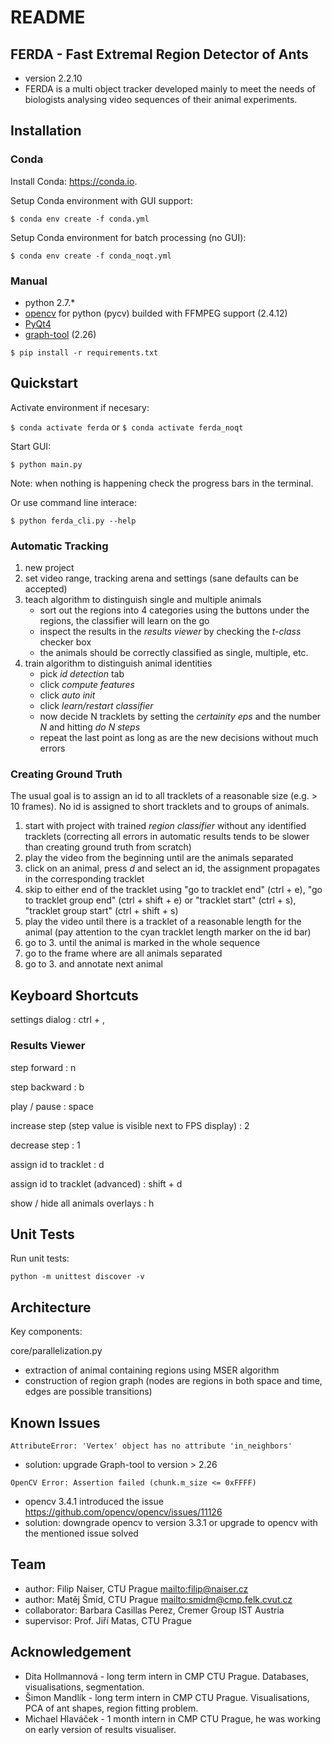 # README

## FERDA - Fast Extremal Region Detector of Ants

- version 2.2.10
- FERDA is a multi object tracker developed mainly to meet the needs of biologists analysing video sequences of their animal experiments.

## Installation

### Conda

Install Conda: https://conda.io.

Setup Conda environment with GUI support:

`$ conda env create -f conda.yml`

Setup Conda environment for batch processing (no GUI):

`$ conda env create -f conda_noqt.yml`

### Manual

* python 2.7.\*
* [opencv](http://opencv.org) for python (pycv) builded with FFMPEG support (2.4.12)
* [PyQt4](https://www.riverbankcomputing.com/software/pyqt/download)
* [graph-tool](https://pypi.python.org/pypi/graph-tool) (2.26)

`$ pip install -r requirements.txt`

## Quickstart

Activate environment if necesary:

`$ conda activate ferda` or `$ conda activate ferda_noqt`

Start GUI:

`$ python main.py`

Note: when nothing is happening check the progress bars in the terminal.

Or use command line interace:

`$ python ferda_cli.py --help`
    
### Automatic Tracking    

1. new project
2. set video range, tracking arena and settings (sane defaults can be accepted)
3. teach algorithm to distinguish single and multiple animals
    - sort out the regions into 4 categories using the buttons under the regions, the classifier will learn on the go
    - inspect the results in the *results viewer* by checking the *t-class* checker box
    - the animals should be correctly classified as single, multiple, etc.
4. train algorithm to distinguish animal identities
    - pick *id detection* tab
    - click *compute features*
    - click *auto init*
    - click *learn/restart classifier*
    - now decide N tracklets by setting the *certainity eps* and the number *N* and hitting *do N steps*
    - repeat the last point as long as are the new decisions without much errors 


### Creating Ground Truth

The usual goal is to assign an id to all tracklets of a reasonable size (e.g. > 10 frames). No id is assigned to short tracklets and to groups of animals.

1. start with project with trained *region classifier* without any identified tracklets
   (correcting all errors in automatic results tends to be slower than creating ground 
   truth from scratch)
2. play the video from the beginning until are the animals separated
3. click on an animal, press *d* and select an id, the assignment propagates 
   in the corresponding tracklet
4. skip to either end of the tracklet using "go to tracklet end" (ctrl + e), "go to tracklet group end" (ctrl + shift + e) or "tracklet start" (ctrl + s), "tracklet group start" (ctrl + shift + s)
5. play the video until there is a tracklet of a reasonable length for the animal (pay attention to the cyan tracklet length marker on the id bar)
6. go to 3. until the animal is marked in the whole sequence
7. go to the frame where are all animals separated
8. go to 3. and annotate next animal

## Keyboard Shortcuts

settings dialog
: ctrl + ,

### Results Viewer

step forward
: n

step backward
: b

play / pause
: space

increase step (step value is visible next to FPS display)
: 2

decrease step
: 1

assign id to tracklet
: d

assign id to tracklet (advanced)
: shift + d

show / hide all animals overlays
: h

## Unit Tests

Run unit tests:

`python -m unittest discover -v`

## Architecture

Key components:

core/parallelization.py
- extraction of animal containing regions using MSER algorithm
- construction of region graph (nodes are regions in both space and time, edges are possible transitions)

## Known Issues

`AttributeError: 'Vertex' object has no attribute 'in_neighbors'`

- solution: upgrade Graph-tool to version > 2.26

`OpenCV Error: Assertion failed (chunk.m_size <= 0xFFFF)`

- opencv 3.4.1 introduced the issue https://github.com/opencv/opencv/issues/11126
- solution: downgrade opencv to version 3.3.1 or upgrade to opencv with the mentioned issue solved

## Team

* author: Filip Naiser, CTU Prague <mailto:filip@naiser.cz>
* author: Matěj Šmíd, CTU Prague <mailto:smidm@cmp.felk.cvut.cz>
* collaborator: Barbara Casillas Perez, Cremer Group IST Austria 
* supervisor: Prof. Jiří Matas, CTU Prague

## Acknowledgement

* Dita Hollmannová - long term intern in CMP CTU Prague. Databases, visualisations, segmentation.
* Šimon Mandlík - long term intern in CMP CTU Prague. Visualisations, PCA of ant shapes, region fitting problem.
* Michael Hlaváček - 1 month intern in CMP CTU Prague, he was working on early version of results visualiser.

